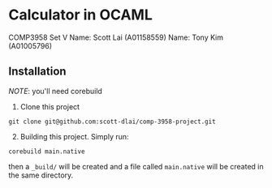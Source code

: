 # Calculator in OCAML
COMP3958
Set V
Name: Scott Lai (A01158559)
Name: Tony Kim (A01005796)

## Installation

*NOTE*: you'll need corebuild

1. Clone this project
```
git clone git@github.com:scott-dlai/comp-3958-project.git
```

2. Building this project. Simply run:
```
corebuild main.native
```
then a `_build/` will be created and a file called `main.native` will be created
in the same directory.
